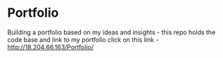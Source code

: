 # Portfolio
Building a portfolio based on my ideas and insights - this repo holds the code base and link to my portfolio
click on this link - http://18.204.66.163/Portfolio/
